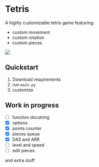 # Tetris

A highly customizable tetris game featuring:

- custom movement
- custom rotation
- custom pieces

![](https://i.imgur.com/h7t4dfs.gif)

## Quickstart

1. Download requirements
2. run `main.py`
3. customize

## Work in progress

- [ ] function docstring
- [x] options
- [x] points counter
- [x] pieces queue
- [x] DAS and ARR
- [ ] level and speed
- [ ] edit pieces

and extra stuff
